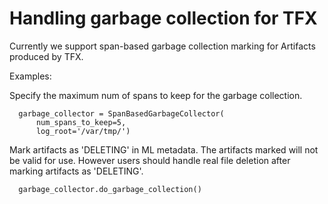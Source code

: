 # Handling garbage collection for TFX

Currently we support span-based garbage collection marking for Artifacts
produced by TFX.

Examples:

Specify the maximum num of spans to keep for the garbage collection.

```
  garbage_collector = SpanBasedGarbageCollector(
      num_spans_to_keep=5,
      log_root='/var/tmp/')
```

Mark artifacts as 'DELETING' in ML metadata. The artifacts marked will not be
valid for use. However users should handle real file deletion after marking
artifacts as 'DELETING'.

```
  garbage_collector.do_garbage_collection()
```
